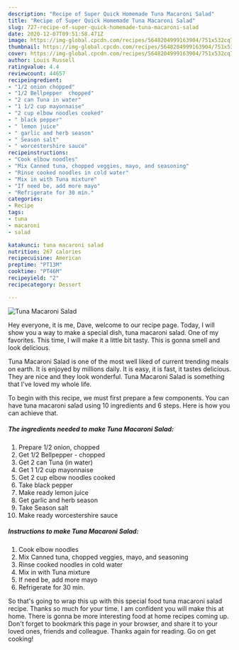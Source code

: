 ```yaml
---
description: "Recipe of Super Quick Homemade Tuna Macaroni Salad"
title: "Recipe of Super Quick Homemade Tuna Macaroni Salad"
slug: 727-recipe-of-super-quick-homemade-tuna-macaroni-salad
date: 2020-12-07T09:51:58.471Z
image: https://img-global.cpcdn.com/recipes/5648204999163904/751x532cq70/tuna-macaroni-salad-recipe-main-photo.jpg
thumbnail: https://img-global.cpcdn.com/recipes/5648204999163904/751x532cq70/tuna-macaroni-salad-recipe-main-photo.jpg
cover: https://img-global.cpcdn.com/recipes/5648204999163904/751x532cq70/tuna-macaroni-salad-recipe-main-photo.jpg
author: Louis Russell
ratingvalue: 4.4
reviewcount: 44657
recipeingredient:
- "1/2 onion chopped"
- "1/2 Bellpepper  chopped"
- "2 can Tuna in water"
- "1 1/2 cup mayonnaise"
- "2 cup elbow noodles cooked"
- " black pepper"
- " lemon juice"
- " garlic and herb season"
- " Season salt"
- " worcestershire sauce"
recipeinstructions:
- "Cook elbow noodles"
- "Mix Canned tuna, chopped veggies, mayo, and seasoning"
- "Rinse cooked noodles in cold water"
- "Mix in with Tuna mixture"
- "If need be, add more mayo"
- "Refrigerate for 30 min."
categories:
- Recipe
tags:
- tuna
- macaroni
- salad

katakunci: tuna macaroni salad 
nutrition: 267 calories
recipecuisine: American
preptime: "PT13M"
cooktime: "PT46M"
recipeyield: "2"
recipecategory: Dessert

---
```



![Tuna Macaroni Salad](https://img-global.cpcdn.com/recipes/5648204999163904/751x532cq70/tuna-macaroni-salad-recipe-main-photo.jpg)

Hey everyone, it is me, Dave, welcome to our recipe page. Today, I will show you a way to make a special dish, tuna macaroni salad. One of my favorites. This time, I will make it a little bit tasty. This is gonna smell and look delicious.



Tuna Macaroni Salad is one of the most well liked of current trending meals on earth. It is enjoyed by millions daily. It is easy, it is fast, it tastes delicious. They are nice and they look wonderful. Tuna Macaroni Salad is something that I've loved my whole life.


To begin with this recipe, we must first prepare a few components. You can have tuna macaroni salad using 10 ingredients and 6 steps. Here is how you can achieve that.

<!--inarticleads1-->

##### The ingredients needed to make Tuna Macaroni Salad:

1. Prepare 1/2 onion, chopped
1. Get 1/2 Bellpepper - chopped
1. Get 2 can Tuna (in water)
1. Get 1 1/2 cup mayonnaise
1. Get 2 cup elbow noodles cooked
1. Take  black pepper
1. Make ready  lemon juice
1. Get  garlic and herb season
1. Take  Season salt
1. Make ready  worcestershire sauce




<!--inarticleads2-->

##### Instructions to make Tuna Macaroni Salad:

1. Cook elbow noodles
1. Mix Canned tuna, chopped veggies, mayo, and seasoning
1. Rinse cooked noodles in cold water
1. Mix in with Tuna mixture
1. If need be, add more mayo
1. Refrigerate for 30 min.




So that's going to wrap this up with this special food tuna macaroni salad recipe. Thanks so much for your time. I am confident you will make this at home. There is gonna be more interesting food at home recipes coming up. Don't forget to bookmark this page in your browser, and share it to your loved ones, friends and colleague. Thanks again for reading. Go on get cooking!
